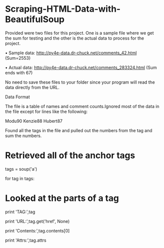 # Scraping-HTML-Data-with-BeautifulSoup


Provided were two files for this project. One is a sample file where we get the sum for testing and the other is the actual data to process for the project.

•	Sample data: http://py4e-data.dr-chuck.net/comments_42.html (Sum=2553)

•	Actual data: http://py4e-data.dr-chuck.net/comments_283324.html (Sum ends with 67)

No need to save these files to your folder since your program will read the data directly from the URL.


Data Format

The file is a table of names and comment counts.Ignored most of the data in the file except for lines like the following:
<tr><td>Modu</td><td><span class="comments">90</span></td></tr>

<tr><td>Kenzie</td><td><span class="comments">88</span></td></tr>

<tr><td>Hubert</td><td><span class="comments">87</span></td></tr>

Found all the <span> tags in the file and pulled out the numbers from the tag and sum the numbers.



# Retrieved all of the anchor tags

tags = soup('a')

for tag in tags:

# Looked at the parts of a tag

print 'TAG:',tag

print 'URL:',tag.get('href', None)

print 'Contents:',tag.contents[0]

print 'Attrs:',tag.attrs
